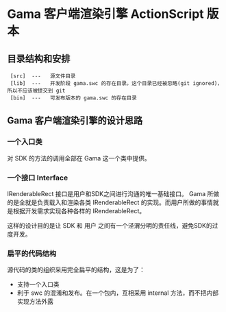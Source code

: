 # Gama 客户端渲染引擎 ActionScript 版本

## 目录结构和安排

```
 [src]  ---   源文件目录
 [lib]  ---   开发阶段 gama.swc 的存在目录。这个目录已经被忽略(git ignored)，所以不应该被提交到 git 
 [bin]  ---   可发布版本的 gama.swc 的存在目录
```

## Gama 客户端渲染引擎的设计思路

### 一个入口类

对 SDK 的方法的调用全部在 Gama 这一个类中提供。

### 一个接口 Interface

IRenderableRect 接口是用户和SDK之间进行沟通的唯一基础接口。 Gama 所做的是全就是负责载入和渲染各类 IRenderableRect 的实现。而用户所做的事情就是根据开发需求实现各种各样的 IRenderableRect。

这样的设计目的是让 SDK 和 用户 之间有一个泾渭分明的责任线，避免SDK的过度开发。

### 扁平的代码结构

源代码的类的组织采用完全扁平的结构，这是为了：

 * 支持一个入口类
 * 利于 swc 的混淆和发布。在一个包内，互相采用 internal 方法，而不把内部实现方法外露
